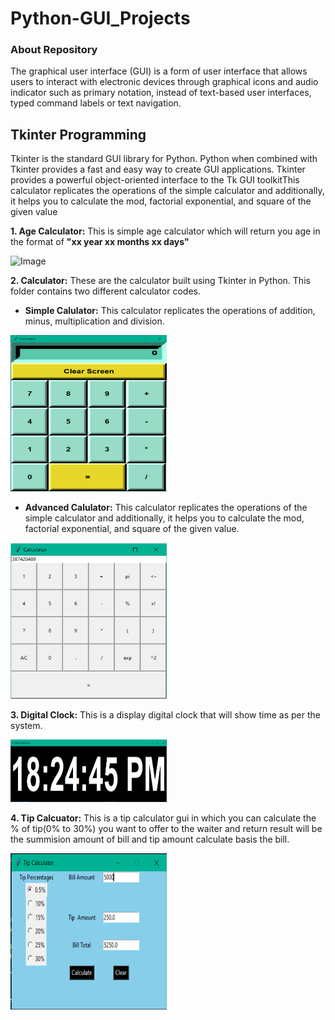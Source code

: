 # Python-GUI_Projects
### About Repository 
The graphical user interface (GUI) is a form of user interface that allows users to interact with electronic devices through graphical icons and audio indicator such as primary notation, instead of text-based user interfaces, typed command labels or text navigation.

## Tkinter Programming
Tkinter is the standard GUI library for Python. Python when combined with Tkinter provides a fast and easy way to create GUI applications. Tkinter provides a powerful object-oriented interface to the Tk GUI toolkitThis calculator replicates the operations of the simple calculator and additionally, it helps you to calculate the mod, factorial exponential, and square of the given value

<b>1. Age Calculator:</b> This is simple age calculator which will return you age in the format of <b> "xx year xx months xx days" </b>

![Image](https://user-images.githubusercontent.com/54545471/110922714-0765e600-8346-11eb-9a76-ee4c1d1f9ab0.png)

<b>2. Calculator:</b> These are the calculator built using Tkinter in Python. This folder contains two different calculator codes.

- <b>Simple Calulator:</b> This calculator replicates the operations of addition, minus, multiplication and division. 
<img src="Calculator/Images/Simple.PNG" width = 250 height = 250/>

- <b>Advanced Calulator:</b> This calculator replicates the operations of the simple calculator and additionally, it helps you to calculate the mod, factorial exponential, and square of the given value. 

<img src="Calculator/Images/Advanced.PNG" width = 250 height = 250/>

<b>3. Digital Clock:</b> This is a display digital clock that will show time as per the system.

<img src="Digital Clock/Images/Capture.PNG" width = 250 height = 100/>

<b>4. Tip Calcuator:</b> This is a tip calculator gui in which you can calculate the % of tip(0% to 30%) you want to offer to the waiter and return result will be the summision  amount of bill and tip amount calculate basis the bill.

<img src="Tip Calculator/Image/Capture.PNG" width = 250 height = 250/>
